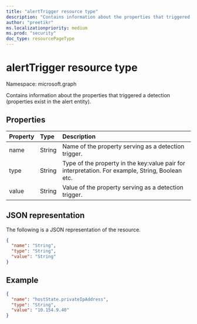 ```yaml
---
title: "alertTrigger resource type"
description: "Contains information about the properties that triggered a detection (properties exist in the alert entity)."
author: "preetikr"
ms.localizationpriority: medium
ms.prod: "security"
doc_type: resourcePageType
---
```


# alertTrigger resource type

Namespace: microsoft.graph

Contains information about the properties that triggered a detection (properties exist in the alert entity).

## Properties

| Property   | Type|Description|
|:---------------|:--------|:----------|
|name|String|Name of the property serving as a detection trigger.|
|type|String|Type of the property in the key:value pair for interpretation. For example, String, Boolean etc.|
|value|String|Value of the property serving as a detection trigger.|

## JSON representation

The following is a JSON representation of the resource.

<!-- {
  "blockType": "resource",
  "optionalProperties": [

  ],
  "@odata.type": "microsoft.graph.alertTrigger"
}-->

```json
{
  "name": "String",
  "type": "String",
  "value": "String"
}
```

## Example

```json
{
  "name": "hostState.privateIpAddress",
  "type": "String",
  "value": "10.154.9.40"
}
```

<!-- uuid: 8fcb5dbc-d5aa-4681-8e31-b001d5168d79
2015-10-25 14:57:30 UTC -->
<!-- {
  "type": "#page.annotation",
  "description": "alertTrigger resource",
  "keywords": "",
  "section": "documentation",
  "tocPath": ""
}-->


